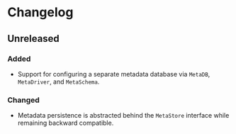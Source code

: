 # Changelog

## Unreleased
### Added
- Support for configuring a separate metadata database via `MetaDB`, `MetaDriver`, and `MetaSchema`.

### Changed
- Metadata persistence is abstracted behind the `MetaStore` interface while remaining backward compatible.
